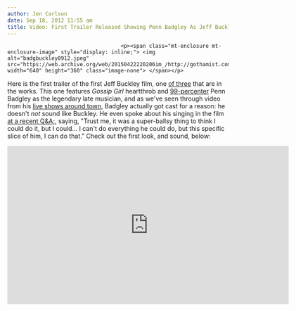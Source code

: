 ```yaml
---
author: Jen Carlson
date: Sep 18, 2012 11:55 am
title: Video: First Trailer Released Showing Penn Badgley As Jeff Buckley
---
```


	
										<p><span class="mt-enclosure mt-enclosure-image" style="display: inline;"> <img alt="badgbuckley0912.jpeg" src="https://web.archive.org/web/20150422220206im_/http://gothamist.com/attachments/arts_jen/badgbuckley0912.jpeg" width="640" height="360" class="image-none"> </span></p>

<p>Here is the first trailer of the first Jeff Buckley film, one <a href="https://web.archive.org/web/20150422220206/http://gothamist.com/2011/08/16/everything_you_wanted_to_know_about.php">of three</a> that are in the works. This one features <em>Gossip Girl</em> heartthrob and <a href="https://web.archive.org/web/20150422220206/http://gothamist.com/2012/01/26/penn_badgley_sticks_it_to_bloomberg.php">99-percenter</a> Penn Badgley as the legendary late musician, and as we&apos;ve seen through video from his <a href="https://web.archive.org/web/20150422220206/http://gothamist.com/2012/08/06/hear_penn_badgley_covering_jeff_buc.php">live shows around town</a>, Badgley actually got cast for a reason: he doesn&apos;t <em>not</em> sound like Buckley. He even spoke about his singing in the film  <a href="https://web.archive.org/web/20150422220206/http://gothamist.com/2012/09/13/video_penn_badgley_talks_about_bein.php">at a recent Q&amp;A;</a>, saying, &quot;Trust me, it was a super-ballsy thing to think I could do it, but I could... I can&apos;t do everything he could do, but this specific slice of him, I can do that.&quot; Check out the first look, and sound, below:</p>

<p><iframe width="640" height="360" src="https://web.archive.org/web/20150422220206if_/http://www.youtube-nocookie.com/embed/FKVTI_cGg_8" frameborder="0" allowfullscreen></iframe></p>					
										
									
				